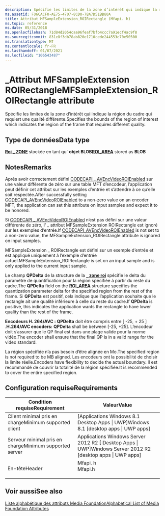 ```yaml
---
description: Spécifie les limites de la zone d’intérêt qui indique la région du cadre qui requiert une qualité différente.
ms.assetid: F06CACF0-AE75-4707-8CD0-7BA7D51BB80A
title: Attribut MFSampleExtension_ROIRectangle (Mfapi. h)
ms.topic: reference
ms.date: 05/31/2018
ms.openlocfilehash: 71d84d2054caa96feaf7bfb4ccc7a91ecf4ac9f8
ms.sourcegitcommit: 831e8f3db78ab820e1710cede244553c70e50500
ms.translationtype: MT
ms.contentlocale: fr-FR
ms.lasthandoff: 01/07/2021
ms.locfileid: "106543487"
---
```

# <a name="mfsampleextension_roirectangle-attribute"></a><span data-ttu-id="866e7-103">\_Attribut MFSampleExtension ROIRectangle</span><span class="sxs-lookup"><span data-stu-id="866e7-103">MFSampleExtension\_ROIRectangle attribute</span></span>

<span data-ttu-id="866e7-104">Spécifie les limites de la zone d’intérêt qui indique la région du cadre qui requiert une qualité différente.</span><span class="sxs-lookup"><span data-stu-id="866e7-104">Specifies the bounds of the region of interest which indicates the region of the frame that requires different quality.</span></span>

## <a name="data-type"></a><span data-ttu-id="866e7-105">Type de données</span><span class="sxs-lookup"><span data-stu-id="866e7-105">Data type</span></span>

<span data-ttu-id="866e7-106">**[**Roi \_ ZONE**](/windows/desktop/api/mfapi/ns-mfapi-roi_area)** stockée en tant qu' **objet BLOB**</span><span class="sxs-lookup"><span data-stu-id="866e7-106">**[**ROI\_AREA**](/windows/desktop/api/mfapi/ns-mfapi-roi_area)** stored as **BLOB**</span></span>

## <a name="remarks"></a><span data-ttu-id="866e7-107">Notes</span><span class="sxs-lookup"><span data-stu-id="866e7-107">Remarks</span></span>

<span data-ttu-id="866e7-108">Après avoir correctement défini [CODECAPI \_ AVEncVideoROIEnabled](codecapi-avencvideoroienabled.md) sur une valeur différente de zéro sur une table MFT d’encodeur, l’application peut définir cet attribut sur les exemples d’entrée et s’attendre à ce qu’elle soit respectée.</span><span class="sxs-lookup"><span data-stu-id="866e7-108">After successfully setting [CODECAPI\_AVEncVideoROIEnabled](codecapi-avencvideoroienabled.md) to a non-zero value on an encoder MFT, the application can set this attribute on input samples and expect it to be honored.</span></span>

<span data-ttu-id="866e7-109">Si [CODECAPI \_ AVEncVideoROIEnabled](codecapi-avencvideoroienabled.md) n’est pas défini sur une valeur différente de zéro, l' \_ attribut MFSampleExtension ROIRectangle est ignoré sur les exemples d’entrée.</span><span class="sxs-lookup"><span data-stu-id="866e7-109">If [CODECAPI\_AVEncVideoROIEnabled](codecapi-avencvideoroienabled.md) is not set to a non-zero value, the MFSampleExtension\_ROIRectangle attribute is ignored on input samples.</span></span>

<span data-ttu-id="866e7-110">MFSampleExtension \_ ROIRectangle est défini sur un exemple d’entrée et est appliqué uniquement à l’exemple d’entrée actuel.</span><span class="sxs-lookup"><span data-stu-id="866e7-110">MFSampleExtension\_ROIRectangle is set on an input sample and is only applied to the current input sample.</span></span>

<span data-ttu-id="866e7-111">Le champ **QPDelta** de la structure de la [**\_ zone roi**](/windows/desktop/api/mfapi/ns-mfapi-roi_area) spécifie le delta du paramètre de quantification pour la région spécifiée à partir du reste du cadre.</span><span class="sxs-lookup"><span data-stu-id="866e7-111">The **QPDelta** field on the [**ROI\_AREA**](/windows/desktop/api/mfapi/ns-mfapi-roi_area) structure specifies the quantization parameter delta for the specified region from the rest of the frame.</span></span> <span data-ttu-id="866e7-112">Si **QPDelta** est positif, cela indique que l’application souhaite que le rectangle ait une qualité inférieure à celle du reste du cadre.</span><span class="sxs-lookup"><span data-stu-id="866e7-112">If **QPDelta** is positive, this indicates the application wants the rectangle to have lower quality than the rest of the frame.</span></span>

<span data-ttu-id="866e7-113">**Encodeurs H. 264/AVC :** **QPDelta** doit être compris entre \[ -25, + 25 \] .</span><span class="sxs-lookup"><span data-stu-id="866e7-113">**H.264/AVC encoders:** **QPDelta** shall be between \[-25, +25\].</span></span> <span data-ttu-id="866e7-114">L’encodeur doit s’assurer que le QP final est dans une plage valide pour la norme vidéo.</span><span class="sxs-lookup"><span data-stu-id="866e7-114">The encoder shall ensure that the final QP is in a valid range for the video standard.</span></span>

<span data-ttu-id="866e7-115">La région spécifiée n’a pas besoin d’être alignée en Mo.</span><span class="sxs-lookup"><span data-stu-id="866e7-115">The specified region is not required to be MB aligned.</span></span> <span data-ttu-id="866e7-116">Les encodeurs ont la possibilité de choisir la limite réelle.</span><span class="sxs-lookup"><span data-stu-id="866e7-116">Encoders have flexibility to decide the actual boundary.</span></span> <span data-ttu-id="866e7-117">Il est recommandé de couvrir la totalité de la région spécifiée.</span><span class="sxs-lookup"><span data-stu-id="866e7-117">It is recommended to cover the entire specified region.</span></span>

## <a name="requirements"></a><span data-ttu-id="866e7-118">Configuration requise</span><span class="sxs-lookup"><span data-stu-id="866e7-118">Requirements</span></span>



| <span data-ttu-id="866e7-119">Condition requise</span><span class="sxs-lookup"><span data-stu-id="866e7-119">Requirement</span></span> | <span data-ttu-id="866e7-120">Valeur</span><span class="sxs-lookup"><span data-stu-id="866e7-120">Value</span></span> |
|-------------------------------------|------------------------------------------------------------------------------------|
| <span data-ttu-id="866e7-121">Client minimal pris en charge</span><span class="sxs-lookup"><span data-stu-id="866e7-121">Minimum supported client</span></span><br/> | <span data-ttu-id="866e7-122">\[Applications Windows 8.1 Desktop Apps \| UWP\]</span><span class="sxs-lookup"><span data-stu-id="866e7-122">Windows 8.1 \[desktop apps \| UWP apps\]</span></span><br/>                                |
| <span data-ttu-id="866e7-123">Serveur minimal pris en charge</span><span class="sxs-lookup"><span data-stu-id="866e7-123">Minimum supported server</span></span><br/> | <span data-ttu-id="866e7-124">Applications Windows Server 2012 R2 \[ Desktop Apps \| UWP\]</span><span class="sxs-lookup"><span data-stu-id="866e7-124">Windows Server 2012 R2 \[desktop apps \| UWP apps\]</span></span><br/>                     |
| <span data-ttu-id="866e7-125">En-tête</span><span class="sxs-lookup"><span data-stu-id="866e7-125">Header</span></span><br/>                   | <dl> <span data-ttu-id="866e7-126"><dt>Mfapi. h</dt></span><span class="sxs-lookup"><span data-stu-id="866e7-126"><dt>Mfapi.h</dt></span></span> </dl> |



## <a name="see-also"></a><span data-ttu-id="866e7-127">Voir aussi</span><span class="sxs-lookup"><span data-stu-id="866e7-127">See also</span></span>

<dl> <dt>

[<span data-ttu-id="866e7-128">Liste alphabétique des attributs Media Foundation</span><span class="sxs-lookup"><span data-stu-id="866e7-128">Alphabetical List of Media Foundation Attributes</span></span>](alphabetical-list-of-media-foundation-attributes.md)
</dt> </dl>

 

 




